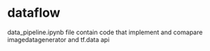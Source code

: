 # dataflow
data_pipeline.ipynb file contain code that implement and comapare imagedatagenerator and tf.data api
